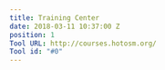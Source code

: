 ```yaml
---
title: Training Center
date: 2018-03-11 10:37:00 Z
position: 1
Tool URL: http://courses.hotosm.org/
Tool id: "#0"
---
```


